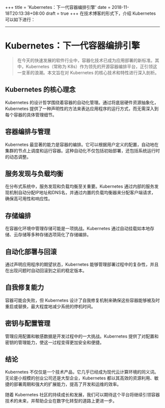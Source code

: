 +++
title = 'Kubernetes：下一代容器编排引擎'
date = 2018-11-18T20:13:38+08:00
draft = true
+++
在技术博客的形式下，介绍 Kubernetes 可以如下进行：

---

# Kubernetes：下一代容器编排引擎

> 在今天的快速发展的软件行业中，容器化技术已成为应用部署的新标准。其中，Kubernetes（常称为 K8s）作为领先的开源容器编排平台，正引领这一变革的浪潮。本文旨在对 Kubernetes 的核心技术和特性进行深入剖析。

## Kubernetes 的核心理念

Kubernetes 的设计哲学围绕着容器的自动化管理。通过将底层硬件资源抽象化，Kubernetes 提供了一种声明性的方法来表达应用程序的运行方式，而无需深入到每个容器的具体管理细节。

## 容器编排与管理

Kubernetes 最显著的能力是容器的编排。它可以根据用户定义的配置，自动地在集群的节点上调度和运行容器。这种自动化不仅包括初始部署，还包括系统运行时的动态调整。

## 服务发现与负载均衡

在分布式系统中，服务发现和负载均衡至关重要。Kubernetes 通过内部的服务发现机制自动分配IP地址和DNS名，并通过内置的负载均衡器来分配客户端请求，确保高可用性和响应性。

## 存储编排

在容器化环境中管理存储可能是一项挑战。Kubernetes 通过自动挂载如本地存储、云存储等多种存储选项简化了存储编排。

## 自动化部署与回滚

通过声明应用程序的期望状态，Kubernetes 能够管理部署过程中的复杂性，并且在出现问题时自动回滚到之前的稳定版本。

## 自我修复能力

容器可能会失败，但 Kubernetes 设计了自我修复机制来确保这些容器能够被及时重启或替换，最大程度地减少系统的停机时间。

## 密钥与配置管理

管理应用配置和敏感数据是开发过程中的一大挑战。Kubernetes 提供了对配置和密钥的管理能力，使这一过程变得更加安全和便捷。

## 结论

Kubernetes 不仅仅是一个技术产品，它几乎已经成为现代云计算环境的同义词。无论是小规模的创业公司还是大型企业，Kubernetes 都以其高效的资源利用、敏捷的部署周期和强大的扩展能力，提高了开发和运维的效率。

随着 Kubernetes 社区的持续成长和发展，我们可以期待这个平台将继续引领容器技术的未来，并帮助企业在数字化转型的道路上更进一步。

